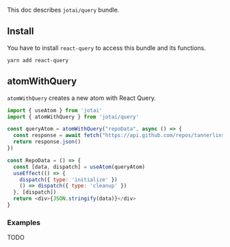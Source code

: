 This doc describes `jotai/query` bundle.

## Install

You have to install `react-query` to access this bundle and its functions.

```
yarn add react-query
```

## atomWithQuery

`atomWithQuery` creates a new atom with React Query.

```js
import { useAtom } from 'jotai'
import { atomWithQuery } from 'jotai/query'

const queryAtom = atomWithQuery("repoData", async () => {
  const response = await fetch("https://api.github.com/repos/tannerlinsley/react-query")
  return response.json()
})

const RepoData = () => {
  const [data, dispatch] = useAtom(queryAtom)
  useEffect(() => {
    dispatch({ type: 'initialize' })
    () => dispatch({ type: 'cleanup' })
  }, [dispatch])
  return <div>{JSON.stringify(data)}</div>
}
```

### Examples

TODO
